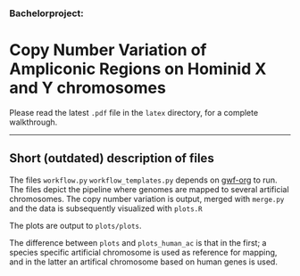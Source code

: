 ### Bachelorproject:
# Copy Number Variation of Ampliconic Regions on Hominid X and Y chromosomes

Please read the latest `.pdf` file in the `latex` directory, for a complete walkthrough.

***
## Short (outdated) description of files

The files `workflow.py` `workflow_templates.py` depends on [gwf-org](http://gwf.readthedocs.io/en/latest/index.html) to run. The files depict the pipeline where genomes are mapped to several artificial chromosomes. The copy number variation is output, merged with `merge.py` and the data is subsequently visualized with `plots.R`

The plots are output to `plots/plots`.

The difference between `plots` and `plots_human_ac` is that in the first; a species specific artificial chromosome is used as reference for mapping, and in the latter an artifical chromosome based on human genes is used.


